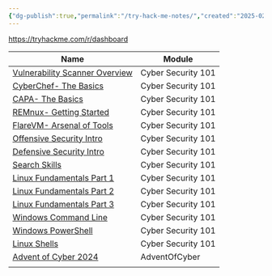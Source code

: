 ```yaml
---
{"dg-publish":true,"permalink":"/try-hack-me-notes/","created":"2025-02-04T14:48:07.563-05:00","updated":"2025-03-11T00:32:59.626-04:00"}
---
```


https://tryhackme.com/r/dashboard

| Name                                                                                    | Module             |
| --------------------------------------------------------------------------------------- | ------------------ |
| [Vulnerability Scanner Overview](TryHackMe/Rooms/Vulnerability%20Scanner%20Overview.md) | Cyber Security 101 |
| [CyberChef- The Basics](TryHackMe/Rooms/CyberChef-%20The%20Basics.md)                   | Cyber Security 101 |
| [CAPA- The Basics](TryHackMe/Rooms/CAPA-%20The%20Basics.md)                             | Cyber Security 101 |
| [REMnux- Getting Started](TryHackMe/Rooms/REMnux-%20Getting%20Started.md)               | Cyber Security 101 |
| [FlareVM- Arsenal of Tools](TryHackMe/Rooms/FlareVM-%20Arsenal%20of%20Tools.md)         | Cyber Security 101 |
| [Offensive Security Intro](TryHackMe/Rooms/Offensive%20Security%20Intro.md)             | Cyber Security 101 |
| [Defensive Security Intro](TryHackMe/Rooms/Defensive%20Security%20Intro.md)             | Cyber Security 101 |
| [Search Skills](TryHackMe/Rooms/Search%20Skills.md)                                     | Cyber Security 101 |
| [Linux Fundamentals Part 1](TryHackMe/Rooms/Linux%20Fundamentals%20Part%201.md)         | Cyber Security 101 |
| [Linux Fundamentals Part 2](TryHackMe/Rooms/Linux%20Fundamentals%20Part%202.md)         | Cyber Security 101 |
| [Linux Fundamentals Part 3](TryHackMe/Rooms/Linux%20Fundamentals%20Part%203.md)         | Cyber Security 101 |
| [Windows Command Line](TryHackMe/Rooms/Windows%20Command%20Line.md)                     | Cyber Security 101 |
| [Windows PowerShell](TryHackMe/Rooms/Windows%20PowerShell.md)                           | Cyber Security 101 |
| [Linux Shells](TryHackMe/Rooms/Linux%20Shells.md)                                       | Cyber Security 101 |
| [Advent of Cyber 2024](TryHackMe/Rooms/Advent%20of%20Cyber%202024.md)                   | AdventOfCyber      |
|                                                                                         |                    |

